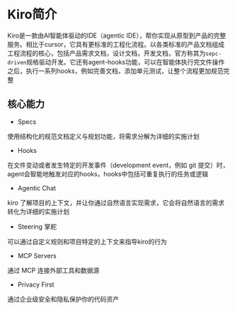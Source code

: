 # Kiro简介

Kiro是一款由AI智能体驱动的IDE（agentic IDE），帮你实现从原型到产品的完整服务。相比于cursor，它具有更标准的工程化流程。以各类标准的产品文档组成工程流程的核心，包括产品需求文档，设计文档，开发文档，官方称其为`sepc-driven`规格驱动开发。它还有agent-hooks功能，可以在智能体执行完文件操作之后，执行一系列hooks，例如完善文档，添加单元测试，让整个流程更加规范完整

## 核心能力

- Specs

使用结构化的规范文档定义与规划功能，将需求分解为详细的实施计划

- Hooks

在文件变动或者发生特定的开发事件（development event，例如 git 提交）时，agent会智能地触发对应的hooks，hooks中包括可重复执行的任务或逻辑

- Agentic Chat

kiro 了解项目的上下文，并让你通过自然语言实现需求，它会将自然语言的需求转化为详细的实施计划

- Steering 掌舵

可以通过自定义规则和项目特定的上下文来指导kiro的行为

- MCP Servers

通过 MCP 连接外部工具和数据源

- Privacy First

通过企业级安全和隐私保护你的代码资产
